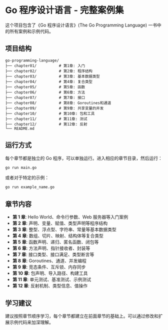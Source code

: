 # Go 程序设计语言 - 完整案例集

这个项目包含了《Go 程序设计语言》(The Go Programming Language) 一书中的所有案例和示例代码。

## 项目结构

```
go-programming-language/
├── chapter01/          # 第1章: 入门
├── chapter02/          # 第2章: 程序结构
├── chapter03/          # 第3章: 基本数据类型
├── chapter04/          # 第4章: 复合类型
├── chapter05/          # 第5章: 函数
├── chapter06/          # 第6章: 方法
├── chapter07/          # 第7章: 接口
├── chapter08/          # 第8章: Goroutines和通道
├── chapter09/          # 第9章: 共享变量的并发
├── chapter10/          # 第10章: 包和工具
├── chapter11/          # 第11章: 测试
├── chapter12/          # 第12章: 反射
└── README.md
```

## 运行方式

每个章节都是独立的 Go 程序，可以单独运行。进入相应的章节目录，然后运行：

```bash
go run main.go
```

或者对于特定的示例：

```bash
go run example_name.go
```

## 章节内容

- **第 1 章**: Hello World、命令行参数、Web 服务器等入门案例
- **第 2 章**: 声明、变量、赋值、类型声明等程序结构
- **第 3 章**: 整型、浮点型、字符串、常量等基本数据类型
- **第 4 章**: 数组、切片、映射、结构体等复合类型
- **第 5 章**: 函数声明、递归、匿名函数、闭包等
- **第 6 章**: 方法声明、指针接收者、封装等
- **第 7 章**: 接口类型、接口满足、类型断言等
- **第 8 章**: Goroutines、通道、并发编程
- **第 9 章**: 竞态条件、互斥锁、内存同步
- **第 10 章**: 包声明、导入路径、构建工具
- **第 11 章**: 单元测试、基准测试、示例测试
- **第 12 章**: 反射机制、类型信息、值操作

## 学习建议

建议按照章节顺序学习，每个章节都建立在前面章节的基础上。可以通过修改和扩展示例代码来加深理解。
